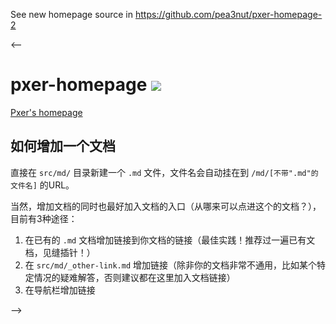 See new homepage source in https://github.com/pea3nut/pxer-homepage-2

<--

# pxer-homepage <img src="https://api.travis-ci.org/pea3nut/pxer-homepage.svg?branch=master" />

[Pxer's homepage](http://pxer.pea3nut.org)

## 如何增加一个文档

直接在 `src/md/` 目录新建一个 `.md` 文件，文件名会自动挂在到 `/md/[不带".md"的文件名]` 的URL。

当然，增加文档的同时也最好加入文档的入口（从哪来可以点进这个的文档？），目前有3种途径：

1. 在已有的 `.md` 文档增加链接到你文档的链接（最佳实践！推荐过一遍已有文档，见缝插针！）
1. 在 `src/md/_other-link.md` 增加链接（除非你的文档非常不通用，比如某个特定情况的疑难解答，否则建议都在这里加入文档链接）
1. 在导航栏增加链接

-->
